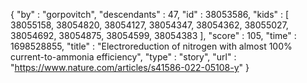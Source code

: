 {
  "by" : "gorpovitch",
  "descendants" : 47,
  "id" : 38053586,
  "kids" : [ 38055158, 38054820, 38054127, 38054347, 38054362, 38055027, 38054692, 38054875, 38054599, 38054383 ],
  "score" : 105,
  "time" : 1698528855,
  "title" : "Electroreduction of nitrogen with almost 100% current-to-ammonia efficiency",
  "type" : "story",
  "url" : "https://www.nature.com/articles/s41586-022-05108-y"
}
